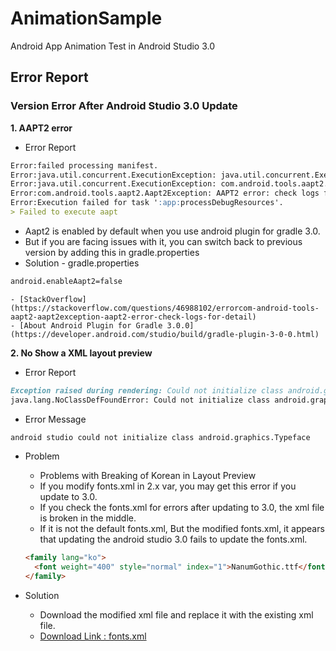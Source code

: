 # AnimationSample
Android App Animation Test in Android Studio 3.0

## Error Report

### Version Error After Android Studio 3.0 Update
**1. AAPT2 error**
- Error Report
```markdown
Error:failed processing manifest.
Error:java.util.concurrent.ExecutionException: java.util.concurrent.ExecutionException: com.android.tools.aapt2.Aapt2Exception: AAPT2 error: check logs for details
Error:java.util.concurrent.ExecutionException: com.android.tools.aapt2.Aapt2Exception: AAPT2 error: check logs for details
Error:com.android.tools.aapt2.Aapt2Exception: AAPT2 error: check logs for details
Error:Execution failed for task ':app:processDebugResources'.
> Failed to execute aapt
```
- Aapt2 is enabled by default when you use android plugin for gradle 3.0.
- But if you are facing issues with it, you can switch back to previous version by adding this in gradle.properties
- Solution - gradle.properties
```markdown
android.enableAapt2=false
```

    - [StackOverflow](https://stackoverflow.com/questions/46988102/errorcom-android-tools-aapt2-aapt2exception-aapt2-error-check-logs-for-detail)
    - [About Android Plugin for Gradle 3.0.0](https://developer.android.com/studio/build/gradle-plugin-3-0-0.html)
    
</hr>

**2. No Show a XML layout preview**
- Error Report
```markdown
Exception raised during rendering: Could not initialize class android.graphics.Typeface
java.lang.NoClassDefFoundError: Could not initialize class android.graphics.Typeface
```
- Error Message
```markdown
android studio could not initialize class android.graphics.Typeface
```
- Problem
    - Problems with Breaking of Korean in Layout Preview
    - If you modify fonts.xml in 2.x var, you may get this error if you update to 3.0.
    - If you check the fonts.xml for errors after updating to 3.0, the xml file is broken in the middle.
    - If it is not the default fonts.xml, But the modified fonts.xml, it appears that updating the android studio 3.0 fails to update the fonts.xml.
    ```markdown
    <family lang="ko"> 
      <font weight="400" style="normal" index="1">NanumGothic.ttf</font> 
    </family>
    ```

- Solution
    - Download the modified xml file and replace it with the existing xml file.
    - [Download Link : fonts.xml](https://drive.google.com/file/d/1iUPfiV980llcwG-2NIAWoYUgHh1YsWUZ/view)
